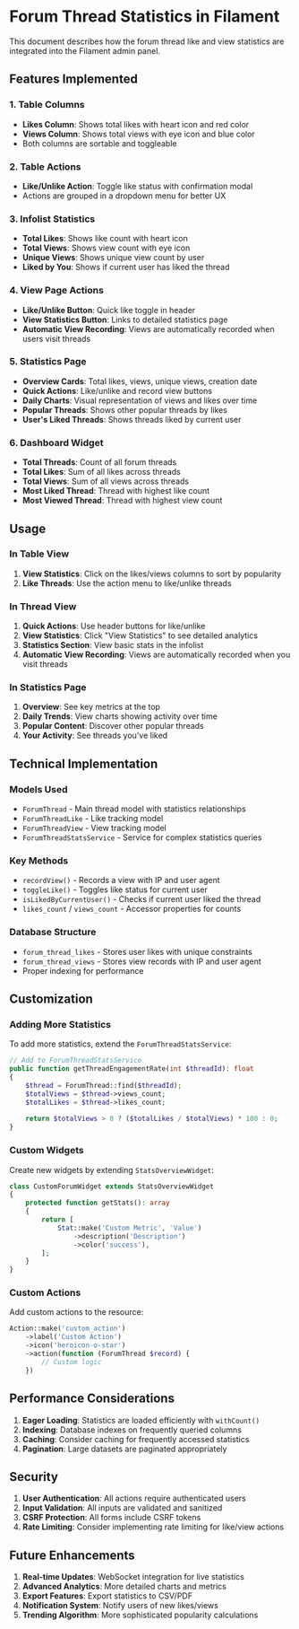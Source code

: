 # Forum Thread Statistics in Filament

This document describes how the forum thread like and view statistics are integrated into the Filament admin panel.

## Features Implemented

### 1. Table Columns
- **Likes Column**: Shows total likes with heart icon and red color
- **Views Column**: Shows total views with eye icon and blue color
- Both columns are sortable and toggleable

### 2. Table Actions
- **Like/Unlike Action**: Toggle like status with confirmation modal
- Actions are grouped in a dropdown menu for better UX

### 3. Infolist Statistics
- **Total Likes**: Shows like count with heart icon
- **Total Views**: Shows view count with eye icon
- **Unique Views**: Shows unique view count by user
- **Liked by You**: Shows if current user has liked the thread

### 4. View Page Actions
- **Like/Unlike Button**: Quick like toggle in header
- **View Statistics Button**: Links to detailed statistics page
- **Automatic View Recording**: Views are automatically recorded when users visit threads

### 5. Statistics Page
- **Overview Cards**: Total likes, views, unique views, creation date
- **Quick Actions**: Like/unlike and record view buttons
- **Daily Charts**: Visual representation of views and likes over time
- **Popular Threads**: Shows other popular threads by likes
- **User's Liked Threads**: Shows threads liked by current user

### 6. Dashboard Widget
- **Total Threads**: Count of all forum threads
- **Total Likes**: Sum of all likes across threads
- **Total Views**: Sum of all views across threads
- **Most Liked Thread**: Thread with highest like count
- **Most Viewed Thread**: Thread with highest view count

## Usage

### In Table View
1. **View Statistics**: Click on the likes/views columns to sort by popularity
2. **Like Threads**: Use the action menu to like/unlike threads

### In Thread View
1. **Quick Actions**: Use header buttons for like/unlike
2. **View Statistics**: Click "View Statistics" to see detailed analytics
3. **Statistics Section**: View basic stats in the infolist
4. **Automatic View Recording**: Views are automatically recorded when you visit threads

### In Statistics Page
1. **Overview**: See key metrics at the top
2. **Daily Trends**: View charts showing activity over time
3. **Popular Content**: Discover other popular threads
4. **Your Activity**: See threads you've liked

## Technical Implementation

### Models Used
- `ForumThread` - Main thread model with statistics relationships
- `ForumThreadLike` - Like tracking model
- `ForumThreadView` - View tracking model
- `ForumThreadStatsService` - Service for complex statistics queries

### Key Methods
- `recordView()` - Records a view with IP and user agent
- `toggleLike()` - Toggles like status for current user
- `isLikedByCurrentUser()` - Checks if current user liked the thread
- `likes_count` / `views_count` - Accessor properties for counts

### Database Structure
- `forum_thread_likes` - Stores user likes with unique constraints
- `forum_thread_views` - Stores view records with IP and user agent
- Proper indexing for performance

## Customization

### Adding More Statistics
To add more statistics, extend the `ForumThreadStatsService`:

```php
// Add to ForumThreadStatsService
public function getThreadEngagementRate(int $threadId): float
{
    $thread = ForumThread::find($threadId);
    $totalViews = $thread->views_count;
    $totalLikes = $thread->likes_count;
    
    return $totalViews > 0 ? ($totalLikes / $totalViews) * 100 : 0;
}
```

### Custom Widgets
Create new widgets by extending `StatsOverviewWidget`:

```php
class CustomForumWidget extends StatsOverviewWidget
{
    protected function getStats(): array
    {
        return [
            Stat::make('Custom Metric', 'Value')
                ->description('Description')
                ->color('success'),
        ];
    }
}
```

### Custom Actions
Add custom actions to the resource:

```php
Action::make('custom_action')
    ->label('Custom Action')
    ->icon('heroicon-o-star')
    ->action(function (ForumThread $record) {
        // Custom logic
    })
```

## Performance Considerations

1. **Eager Loading**: Statistics are loaded efficiently with `withCount()`
2. **Indexing**: Database indexes on frequently queried columns
3. **Caching**: Consider caching for frequently accessed statistics
4. **Pagination**: Large datasets are paginated appropriately

## Security

1. **User Authentication**: All actions require authenticated users
2. **Input Validation**: All inputs are validated and sanitized
3. **CSRF Protection**: All forms include CSRF tokens
4. **Rate Limiting**: Consider implementing rate limiting for like/view actions

## Future Enhancements

1. **Real-time Updates**: WebSocket integration for live statistics
2. **Advanced Analytics**: More detailed charts and metrics
3. **Export Features**: Export statistics to CSV/PDF
4. **Notification System**: Notify users of new likes/views
5. **Trending Algorithm**: More sophisticated popularity calculations 
